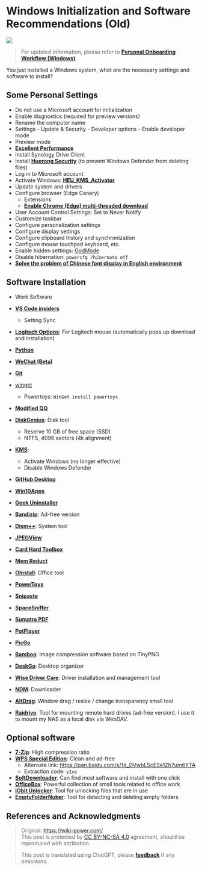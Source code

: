 # Windows Initialization and Software Recommendations (Old)

![](https://f004.backblazeb2.com/file/wiki-media/img/20210117142759.jpg)

> For updated information, please refer to [**Personal Onboarding Workflow (Windows)**](https://wiki-power.com/en/Personal_Onboarding_Workflow_%28Windows%29/)

You just installed a Windows system, what are the necessary settings and software to install?

## Some Personal Settings

- Do not use a Microsoft account for initialization
- Enable diagnostics (required for preview versions)
- Rename the computer name
- Settings - Update & Security - Developer options - Enable developer mode
- Preview mode
- [**Excellent Performance**](https://bobi.site/archives/875)
- Install Synology Drive Client
- Install [**Huorong Security**](https://www.huorong.cn/) (to prevent Windows Defender from deleting files)
- Log in to Microsoft account
- Activate Windows: [**HEU_KMS_Activator**](https://github.com/zbezj/HEU_KMS_Activator)
- Update system and drivers
- Configure browser (Edge Canary)
  - Extensions
  - [**Enable Chrome (Edge) multi-threaded download**](https://wiki-power.com/en/%E5%BC%80%E5%90%AFChrome%EF%BC%88Edge%EF%BC%89%E5%A4%9A%E7%BA%BF%E7%A8%8B%E4%B8%8B%E8%BD%BD)
- User Account Control Settings: Set to Never Notify
- Customize taskbar
- Configure personalization settings
- Configure display settings
- Configure clipboard history and synchronization
- Configure mouse touchpad keyboard, etc.
- Enable hidden settings: [GodMode](https://github.com/linyuxuanlin/File-host/tree/main/software/GodMode.lnk)
- Disable hibernation: `powercfg /hibernate off`
- [**Solve the problem of Chinese font display in English environment**](https://blog.csdn.net/amoscn/article/details/106224359)

## Software Installation

- Work Software
- [**VS Code insiders**](https://code.visualstudio.com/docs/?dv=win64&build=insiders)
  - Setting Sync
- [**Logitech Options**](https://www.logitech.com.cn/zh-cn/product/options): For Logitech mouse (automatically pops up download and installation)
- [**Python**](https://www.microsoft.com/zh-cn/p/python-39/9p7qfqmjrfp7?rtc=1&activetab=pivot:overviewtab)
- [**WeChat (Beta)**](https://dldir1.qq.com/weixin/Windows/Beta/WeChatBeta.exe)
- [**Git**](https://git-scm.com/downloads)
- [winget](https://www.microsoft.com/zh-cn/p/app-installer/9nblggh4nns1?ocid=9nblggh4nns1_ORSEARCH_Bing&rtc=2&activetab=pivot:overviewtab)
  - Powertoys: `WinGet install powertoys`
- [**Modified QQ**](https://github.com/linyuxuanlin/File-host/blob/main/software/QQ%209.4.2.27666%20Lite-20210118%20by%20flighty-Q.exe)

- [**DiskGenius**](https://www.diskgenius.cn/download.php): Disk tool
  - Reserve 10 GB of free space (SSD)
  - NTFS, 4096 sectors (4k alignment)
- [**KMS**](https://github.com/linyuxuanlin/File-host/tree/main/software/KMS.exe):

  - Activate Windows (no longer effective)
  - Disable Windows Defender

- [**GitHub Desktop**](https://desktop.github.com)

- [**Win10Apps**](https://github.com/linyuxuanlin/File-host/tree/main/software/Win10Apps.exe)
- [**Geek Uninstaller**](https://github.com/linyuxuanlin/File-host/tree/main/software/geekuninstaller.exe)
- [**Bandizip**](https://github.com/linyuxuanlin/File-host/tree/main/software/Bandizip.exe): Ad-free version
- [**Dism++**](https://www.chuyu.me/zh-Hans/): System tool
- [**JPEGView**](https://github.com/linyuxuanlin/File-host/tree/main/software/JPEGView64.zip)
- [**Card Hard Toolbox**](http://www.kbtool.cn/down.php)
- [**Mem Reduct**](https://github.com/henrypp/memreduct/releases)
- [**OInstall**](https://github.com/linyuxuanlin/File-host/tree/main/software/OInstall.exe): Office tool
- [**PowerToys**](https://github.com/microsoft/PowerToys/releases/)
- [**Snipaste**](https://zh.snipaste.com/download.html)
- [**SpaceSniffer**](https://github.com/linyuxuanlin/File-host/tree/main/software/SpaceSniffer.exe)
- [**Sumatra PDF**](https://www.sumatrapdfreader.org/download-free-pdf-viewer.html)
- [**PotPlayer**](https://daumpotplayer.com/download/)
- [**PicGo**](https://github.com/Molunerfinn/PicGo/releases/tag/v2.3.0-beta.4)
- [**Bamboo**](https://christopherwk210.github.io/bamboo/): Image compression software based on TinyPNG
- [**DeskGo**](https://pm.myapp.com/invc/xfspeed/qqpcmgr/data/DeskGo_2_9_1051_127_lite.exe): Desktop organizer
- [**Wise Driver Care**](https://github.com/linyuxuanlin/File-host/blob/main/software/Wise%20Driver%20Care.zip): Driver installation and management tool
- [**NDM**](https://www.neatdownloadmanager.com/index.php/en/): Downloader
- [**AltDrag**](https://github.com/linyuxuanlin/File-host/tree/main/software/AltDrag.exe): Window drag / resize / change transparency small tool
- [**Raidrive**](https://github.com/linyuxuanlin/File-host/blob/main/software/raidrive-2020-6-80.exe): Tool for mounting remote hard drives (ad-free version). I use it to mount my NAS as a local disk via WebDAV.

## Optional software

- [**7-Zip**](https://github.com/linyuxuanlin/File-host/tree/main/software/7z.exe): High compression ratio
- [**WPS Special Edition**](http://wpspro.support.wps.cn/gov/guangdong/chaozhou/installation/WPS%20Office%202019%20%E4%B8%93%E4%B8%9A%E7%89%88%EF%BC%88%E6%BD%AE%E5%B7%9E%E5%B8%82%E5%85%9A%E6%94%BF%E6%9C%BA%E5%85%B3%E5%8D%95%E4%BD%8D%EF%BC%89.exe): Clean and ad-free
  - Alternate link: https://pan.baidu.com/s/1d_DVwbLScESe1Zh7um6YTA
  - Extraction code: `y1xe`
- [**SoftDownloader**](https://github.com/linyuxuanlin/File-host/tree/main/software/SoftDownloader.zip): Can find most software and install with one click
- [**OfficeBox**](https://github.com/linyuxuanlin/File-host/tree/main/software/OfficeBox.zip): Powerful collection of small tools related to office work
- [**IObit Unlocker**](https://github.com/linyuxuanlin/File-host/tree/main/software/IObit_Unlocker.exe): Tool for unlocking files that are in use
- [**EmptyFolderNuker**](https://github.com/linyuxuanlin/File-host/tree/main/software/EmptyFolderNuker.exe): Tool for detecting and deleting empty folders

## References and Acknowledgments

> Original: <https://wiki-power.com/>  
> This post is protected by [CC BY-NC-SA 4.0](https://creativecommons.org/licenses/by/4.0/deed.en) agreement, should be reproduced with attribution.

> This post is translated using ChatGPT, please [**feedback**](https://github.com/linyuxuanlin/Wiki_MkDocs/issues/new) if any omissions.